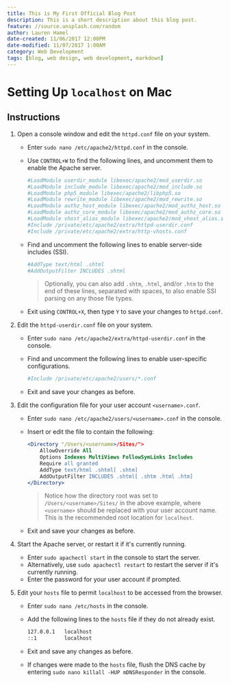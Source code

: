```yaml
---
title: This is My First Official Blog Post
description: This is a short description about this blog post.
feature: //source.unsplash.com/random
author: Lauren Hamel
date-created: 11/06/2017 12:00PM
date-modified: 11/07/2017 1:00AM
category: Web Development
tags: [blog, web design, web development, markdown]
---
```


# Setting Up `localhost` on Mac

## Instructions

1. Open a console window and edit the `httpd.conf` file on your system.

    - Enter `sudo nano /etc/apache2/httpd.conf` in the console.
    - Use `CONTROL+W` to find the following lines, and uncomment them to enable the Apache server.
    
      ```apache
      #LoadModule userdir_module libexec/apache2/mod_userdir.so 
      #LoadModule include_module libexec/apache2/mod_include.so 
      #LoadModule php5_module libexec/apache2/libphp5.so 
      #LoadModule rewrite_module libexec/apache2/mod_rewrite.so 
      #LoadModule authz_host_module libexec/apache2/mod_authz_host.so 
      #LoadModule authz_core_module libexec/apache2/mod_authz_core.so 
      #LoadModule vhost_alias_module libexec/apache2/mod_vhost_alias.so 
      #Include /private/etc/apache2/extra/httpd-userdir.conf 
      #Include /private/etc/apache2/extra/http-vhosts.conf 
      ```
      
    - Find and uncomment the following lines to enable server-side includes (SSI). 
      
      ```apache
      #AddType text/html .shtml 
      #AddOutputFilter INCLUDES .shtml 
      ```
      
      > Optionally, you can also add `.shtm`, `.html`, and/or `.htm` to the end of these lines, separated with spaces, to also enable SSI parsing on any those file types.
      
    - Exit using `CONTROL+X`, then type `Y` to save your changes to `httpd.conf`.
  
  
2. Edit the `httpd-userdir.conf` file on your system.

    - Enter `sudo nano /etc/apache2/extra/httpd-userdir.conf` in the console.
    - Find and uncomment the following lines to enable user-specific configurations.
      
      ```apache
      #Include /private/etc/apache2/users/*.conf
      ```
      
    - Exit and save your changes as before.
  
  
3. Edit the configuration file for your user account `<username>.conf`.

	  - Enter `sudo nano /etc/apache2/users/<username>.conf` in the console.
    - Insert or edit the file to contain the following:
      
      ```apache
      <Directory "/Users/<username>/Sites/">
          AllowOverride All 
          Options Indexes MultiViews FollowSymLinks Includes 
          Require all granted 
          AddType text/html .shtml[ .shtm] 
          AddOutputFilter INCLUDES .shtml[ .shtm .html .htm] 
      </Directory> 
      ```
      
      > Notice how the directory root was set to `/Users/<username>/Sites/` in the above example, where `<username>` should be replaced with your user account name. This is the recommended root location for `localhost`.
        
    - Exit and save your changes as before.


4. Start the Apache server, or restart it if it's currently running.

    - Enter `sudo apachectl start` in the console to start the server.
    - Alternatively, use `sudo apachectl restart` to restart the server if it's currently running.
    - Enter the password for your user account if prompted.


5. Edit your `hosts` file to permit `localhost` to be accessed from the browser.

    - Enter `sudo nano /etc/hosts` in the console.
    - Add the following lines to the `hosts` file if they do not already exist.
      
      ```apache
      127.0.0.1   localhost
      ::1         localhost
      ```
      
    - Exit and save any changes as before.
    - If changes were made to the `hosts` file, flush the DNS cache by entering `sudo nano killall -HUP mDNSResponder` in the console.
    